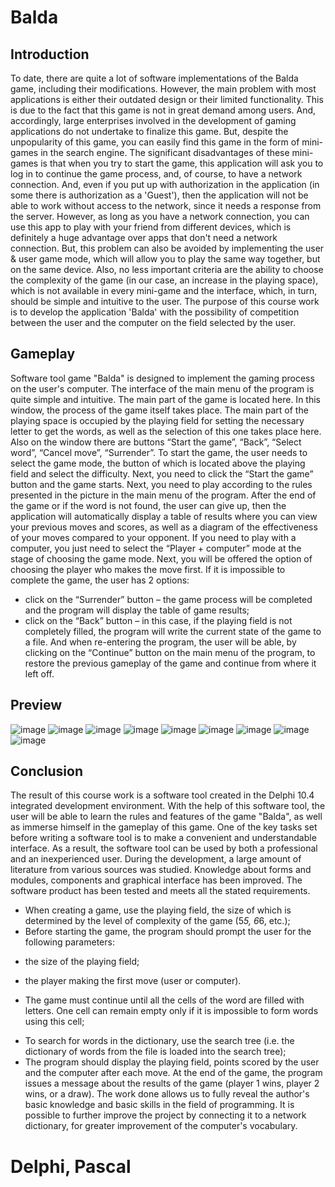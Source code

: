 # Balda
## Introduction
To date, there are quite a lot of software implementations of the Balda game, including their modifications.
However, the main problem with most applications is either their outdated design or their limited functionality. This is due to the fact that this game is not in great demand among users. And, accordingly, large enterprises involved in the development of gaming applications do not undertake to finalize this game.
But, despite the unpopularity of this game, you can easily find this game in the form of mini-games in the search engine. The significant disadvantages of these mini-games is that when you try to start the game, this application will ask you to log in to continue the game process, and, of course, to have a network connection. And, even if you put up with authorization in the application (in some there is authorization as a 'Guest'), then the application will not be able to work without access to the network, since it needs a response from the server.
However, as long as you have a network connection, you can use this app to play with your friend from different devices, which is definitely a huge advantage over apps that don't need a network connection. But, this problem can also be avoided by implementing the user & user game mode, which will allow you to play the same way together, but on the same device.
Also, no less important criteria are the ability to choose the complexity of the game (in our case, an increase in the playing space), which is not available in every mini-game and the interface, which, in turn, should be simple and intuitive to the user.
The purpose of this course work is to develop the application 'Balda' with the possibility of competition between the user and the computer on the field selected by the user.
## Gameplay
Software tool game "Balda" is designed to implement the gaming process on the user's computer. The interface of the main menu of the program is quite simple and intuitive. The main part of the game is located here. In this window, the process of the game itself takes place.
The main part of the playing space is occupied by the playing field for setting the necessary letter to get the words, as well as the selection of this one takes place here. Also on the window there are buttons “Start the game”, “Back”, “Select word”, “Cancel move”, “Surrender”. To start the game, the user needs to select the game mode, the button of which is located above the playing field and select the difficulty. Next, you need to click the “Start the game” button and the game starts. Next, you need to play according to the rules presented in the picture in the main menu of the program. After the end of the game or if the word is not found, the user can give up, then the application will automatically display a table of results where you can view your previous moves and scores, as well as a diagram of the effectiveness of your moves compared to your opponent.
If you need to play with a computer, you just need to select the “Player + computer” mode at the stage of choosing the game mode. Next, you will be offered the option of choosing the player who makes the move first.
If it is impossible to complete the game, the user has 2 options:
* click on the “Surrender” button – the game process will be completed and the program will display the table of game results;
* click on the “Back” button – in this case, if the playing field is not completely filled, the program will write the current state of the game to a file. And when re-entering the program, the user will be able, by clicking on the “Continue” button on the main menu of the program, to restore the previous gameplay of the game and continue from where it left off.
## Preview
![image](https://user-images.githubusercontent.com/86531927/153619375-bf2e24f4-6525-4c54-b85c-1dcf259c2607.png)
![image](https://user-images.githubusercontent.com/86531927/153619492-09a5ddd7-c5b3-4f45-9dad-bdbe1a23ed03.png)
![image](https://user-images.githubusercontent.com/86531927/153619392-1e3c2e98-5788-46f8-b982-d9beb25c4ee8.png)
![image](https://user-images.githubusercontent.com/86531927/153619408-34132696-e1e7-4f53-a750-903759ce23a2.png)
![image](https://user-images.githubusercontent.com/86531927/153619421-5bb51d3e-0801-4f4d-9857-fa6785271422.png)
![image](https://user-images.githubusercontent.com/86531927/153619434-fbac0ef2-6a4c-4fb9-8d7e-52cb65d67873.png)
![image](https://user-images.githubusercontent.com/86531927/153619444-ed7518d7-d06c-41a5-a487-90dc0fd9fb72.png)
![image](https://user-images.githubusercontent.com/86531927/153619463-47dacce8-cafa-4a57-9c4e-a6dbef2d4f33.png)
![image](https://user-images.githubusercontent.com/86531927/153619476-4b23c80c-d510-43cb-8454-0e294b50eece.png)

## Conclusion
The result of this course work is a software tool created in the Delphi 10.4 integrated development environment. With the help of this software tool, the user will be able to learn the rules and features of the game "Balda", as well as immerse himself in the gameplay of this game.
One of the key tasks set before writing a software tool is to make a convenient and understandable interface. As a result, the software tool can be used by both a professional and an inexperienced user. During the development, a large amount of literature from various sources was studied. Knowledge about forms and modules, components and graphical interface has been improved.
The software product has been tested and meets all the stated requirements.
* When creating a game, use the playing field, the size of which is determined by the level of complexity of the game (5*5, 6*6, etc.);
* Before starting the game, the program should prompt the user for the following parameters:
- the size of the playing field;
* the player making the first move (user or computer).

- The game must continue until all the cells of the word are filled with letters. One cell can remain empty only if it is impossible to form words using this cell;
* To search for words in the dictionary, use the search tree (i.e. the dictionary of words from the file is loaded into the search tree);
* The program should display the playing field, points scored by the user and the computer after each move. At the end of the game, the program issues a message about the results of the game (player 1 wins, player 2 wins, or a draw).
The work done allows us to fully reveal the author's basic knowledge and basic skills in the field of programming. It is possible to further improve the project by connecting it to a network dictionary, for greater improvement of the computer's vocabulary.
# Delphi, Pascal
